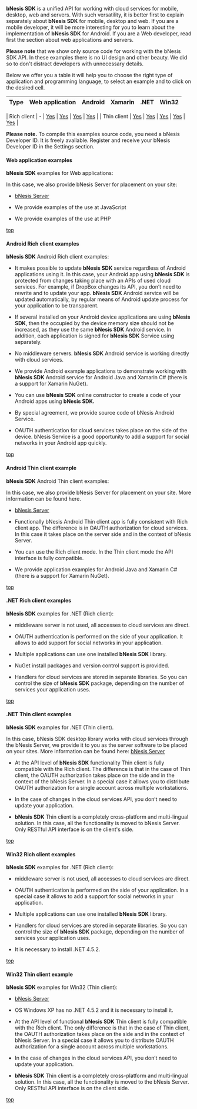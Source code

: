 ﻿**bNesis SDK** is a unified API for working with cloud services for mobile, desktop, web and servers. With such versatility, it is better first to explain separately about **bNesis SDK** for mobile, desktop and web. If you are a mobile developer, it will be more interesting for you to learn about the implementation of **bNesis SDK** for Android. If you are a Web developer, read first the section about web applications and servers.  
  

**Please note** that we show only source code for working with the bNesis SDK API. In these examples there is no UI design and other beauty. We did so to don't distract developers with unnecessary details.  
  

Below we offer you a table it will help you to choose the right type of application and programming language, to select an example and to click on the desired cell.  


| Type                 |  Web application    | Android                | Xamarin                | .NET                  | Win32                   |
| -------------------- | ------------------- | ---------------------- | ---------------------- | --------------------- | ----------------------- |

| Rich client          |          -         | [Yes](#AndroidRich)   | [Yes](#AndroidRich)   | [Yes](#NETRich)      | [Yes](#WinRich)        |
| Thin client          | [Yes](#WebThin)    | [Yes](#AndroidThin)   | [Yes](#AndroidThin)   | [Yes](#NETThin)      | [Yes](#WinThin)        |


**Please note.** To compile this examples source code, you need a bNesis Developer ID. It is freely available. Register and receive your bNesis Developer ID in the Settings section.


#### Web application examples


**bNesis SDK** examples for Web applications:  

In this case, we also provide bNesis Server for placement on your site:


*   [bNesis Server](/Documentation/About)


*   We provide examples of the use at JavaScript

*   We provide examples of the use at PHP


[top](#top)


#### Android Rich client examples


**bNesis SDK** Android Rich client examples:  


*   It makes possible to update **bNesis SDK** service regardless of Android applications using it. In this case, your Android app using **bNesis SDK** is protected from changes taking place with an APIs of used cloud services. For example, if DropBox changes its API, you don’t need to rewrite and to update your app. **bNesis SDK** Android service will be updated automatically, by regular means of Android update process for your application to be transparent.

*   If several installed on your Android device applications are using **bNesis SDK**, then the occupied by the device memory size should not be increased, as they use the same **bNesis SDK** Android service. In addition, each application is signed for **bNesis SDK** Service using separately.

*   No middleware servers. **bNesis SDK** Android service is working directly with cloud services.

*   We provide Android example applications to demonstrate working with **bNesis SDK** Android service for Android Java and Xamarin C# (there is a support for Xamarin NuGet).

*   You can use **bNesis SDK** online constructor to create a code of your Android apps using **bNesis SDK.**

*   By special agreement, we provide source code of bNesis Android Service.

*   OAUTH authentication for cloud services takes place on the side of the device. bNesis Service is a good opportunity to add a support for social networks in your Android app quickly.

[top](#top)


#### Android Thin client example


**bNesis SDK** Android Thin client examples:  

In this case, we also provide bNesis Server for placement on your site. More information can be found here.


*   [bNesis Server](/Documentation/About)


*   Functionally bNesis Android Thin client app is fully consistent with Rich client app. The difference is in OAUTH authorization for cloud services. In this case it takes place on the server side and in the context of bNesis Server.

*   You can use the Rich client mode. In the Thin client mode the API interface is fully compatible.

*   We provide application examples for Android Java and Xamarin C# (there is a support for Xamarin NuGet).


[top](#top)


#### .NET Rich client examples


**bNesis SDK** examples for .NET (Rich client):  


*   middleware server is not used, all accesses to cloud services are direct.

*   OAUTH authentication is performed on the side of your application. It allows to add support for social networks in your application.

*   Multiple applications can use one installed **bNesis SDK** library.

*   NuGet install packages and version control support is provided.

*   Handlers for cloud services are stored in separate libraries. So you can control the size of **bNesis SDK** package, depending on the number of services your application uses.


[top](#top)


#### .NET Thin client examples


**bNesis SDK** examples for .NET (Thin client).  

In this case, bNesis SDK desktop library works with cloud services through the bNesis Server, we provide it to you as the server software to be placed on your sites. More information can be found here: [bNesis Server](/Documentation/About)


*   At the API level of **bNesis SDK** functionality Thin client is fully compatible with the Rich client. The difference is that in the case of Thin client, the OAUTH authorization takes place on the side and in the context of the bNesis Server. In a special case it allows you to distribute OAUTH authorization for a single account across multiple workstations.

*   In the case of changes in the cloud services API, you don’t need to update your application.

*   **bNesis SDK** Thin client is a completely cross-platform and multi-lingual solution. In this case, all the functionality is moved to bNesis Server. Only RESTful API interface is on the client's side.


[top](#top)


#### Win32 Rich client examples


**bNesis SDK** examples for .NET (Rich client):  


*   middleware server is not used, all accesses to cloud services are direct.

*   OAUTH authentication is performed on the side of your application. In a special case it allows to add a support for social networks in your application.

*   Multiple applications can use one installed **bNesis SDK** library.


*   Handlers for cloud services are stored in separate libraries. So you can control the size of **bNesis SDK** package, depending on the number of services your application uses.

*   It is necessary to install .NET 4.5.2.

[top](#top)


#### Win32 Thin client example


**bNesis SDK** examples for Win32 (Thin client):  


*   [bNesis Server](/Documentation/About)


*   OS Windows XP has no .NET 4.5.2 and it is necessary to install it.

*   At the API level of functional **bNesis SDK** Thin client is fully compatible with the Rich client. The only difference is that in the case of Thin client, the OAUTH authorization takes place on the side and in the context of bNesis Server. In a special case it allows you to distribute OAUTH authorization for a single account across multiple workstations.

*   In the case of changes in the cloud services API, you don’t need to update your application.

*   **bNesis SDK** Thin client is a completely cross-platform and multi-lingual solution. In this case, all the functionality is moved to the bNesis Server. Only RESTful API interface is on the client side.

[top](#top)